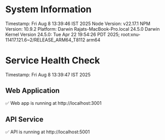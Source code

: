 # System Information
Timestamp: Fri Aug  8 13:39:46 IST 2025
Node Version: v22.17.1
NPM Version: 10.9.2
Platform: Darwin Rajats-MacBook-Pro.local 24.5.0 Darwin Kernel Version 24.5.0: Tue Apr 22 19:54:26 PDT 2025; root:xnu-11417.121.6~2/RELEASE_ARM64_T8112 arm64

# Service Health Check
Timestamp: Fri Aug  8 13:39:47 IST 2025

## Web Application
✅ Web app is running at http://localhost:3001

## API Service
✅ API is running at http://localhost:5001

